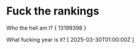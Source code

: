 # Fuck the rankings

Who the hell am I?
{ 13199398 }

What fucking year is it?
[ 2025-03-30T01:00:00Z ]

